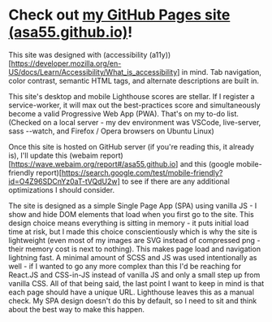 # Check out [my GitHub Pages site (asa55.github.io)](https://asa55.github.io)!

This site was designed with (accessibility (a11y))[https://developer.mozilla.org/en-US/docs/Learn/Accessibility/What_is_accessibility] in mind. Tab navigation, color contrast, semantic HTML tags, and alternate descriptions are built in.

This site's desktop and mobile Lighthouse scores are stellar. If I register a service-worker, it will max out the best-practices score and simultaneously become a valid Progressive Web App (PWA). That's on my to-do list. (Checked on a local server - my dev environment was VSCode, live-server, sass --watch, and Firefox / Opera browsers on Ubuntu Linux)

Once this site is hosted on GitHub server (if you're reading this, it already is), I'll update this (webaim report)[https://wave.webaim.org/report#/asa55.github.io] and this (google mobile-friendly report)[https://search.google.com/test/mobile-friendly?id=O4Z96SDCnYz0aT-tVQdU2w] to see if there are any additional optimizations I should consider.

The site is designed as a simple Single Page App (SPA) using vanilla JS - I show and hide DOM elements that load when you first go to the site. This design choice means everything is sitting in memory - it puts initial load time at risk, but I made this choice conscientiously which is why the site is lightweight (even most of my images are SVG instead of compressed png - their memory cost is next to nothing). This makes page load and navigation lightning fast. A minimal amount of SCSS and JS was used intentionally as well - if I wanted to go any more complex than this I'd be reaching for React.JS and CSS-in-JS instead of vanilla JS and only a small step up from vanilla CSS.
All of that being said, the last point I want to keep in mind is that each page should have a unique URL. Lighthouse leaves this as a manual check. My SPA design doesn't do this by default, so I need to sit and think about the best way to make this happen.
